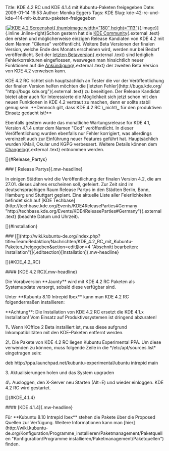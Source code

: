 Title: KDE 4.2 RC und KDE 4.1.4 mit Kubuntu-Paketen freigegeben
Date: 2009-01-14 16:53
Author: Monika Eggers
Tags: KDE
Slug: kde-42-rc-und-kde-414-mit-kubuntu-paketen-freigegeben

[[![KDE 4.2
Screenshot](http://wiki.kubuntu-de.org/images/thumb/KDE_4.2_RC.png/150px-KDE_4.2_RC.png){.thumbimage
width="180"
height="113"}](http://wiki.kubuntu-de.org/Bild:KDE_4.2_RC.png "KDE 4.2 Screenshot"){.image}]{.inline
.inline-right}Schon gestern hat die [KDE
Community](http://www.kde.org/ "http://www.kde.org"){.external .text}
den ersten und möglicherweise einzigen Release Kandiaten von KDE 4.2 mit
dem Namen "Cilense" veröffentlicht. Weitere Beta Versionen der finalen
Version, welche Ende des Monats erscheinen wird, werden nur bei Bedarf
veröffentlicht. Seit der [letzten
Betaversion](../../../../nachrichten/software/kde/kde-4-2-beta-2-mit-kubuntu-paketen-erschienen "http://www.kubuntu-de.org/nachrichten/software/kde/kde-4-2-beta-2-mit-kubuntu-paketen-erschienen"){.external
.text} sind lediglich Fehlerkorrekturen eingeflossen, weswegen man
hinsichtlich neuer Funktionen auf die
[Ankündigung](http://www.kde.org/announcements/announce-4.2-beta2.php "http://www.kde.org/announcements/announce-4.2-beta2.php"){.external
.text} der zweiten Beta Version von KDE 4.2 verweisen kann.

</p>
KDE 4.2 RC richtet sich hauptsächlich an Tester die vor der
Veröffentlichung der finalen Version helfen möchten die [letzten
Fehler](http://bugs.kde.org/ "http://bugs.kde.org"){.external .text} zu
beseitigen. Der Release Kandidat bietet aber auch für Interessierte die
Möglichkeit sich jetzt schon mit den neuen Funktionen in KDE 4.2
vertraut zu machen, denn er sollte stabil genug sein. **Dennoch gilt,
dass KDE 4.2 RC \_nicht\_ für den produktiven Einsatz gedacht ist!**

</p>
<!--break--><!--break-->

Ebenfalls gestern wurde das monatliche Wartungsrelease für KDE 4.1,
Version 4.1.4 unter dem Namen "Cod" veröffentlicht. In dieser
Veröffentlichung wurden ebenfalls nur Fehler korrigiert, was allerdings
vereinzelt auch zur Einführung neuer Features geführt hat. Hauptsächlich
wurden KMail, Okular und KGPG verbessert. Weitere Details können dem
[Changelog](http://www.kde.org/announcements/changelogs/changelog4_1_3to4_1_4.php "http://www.kde.org/announcements/changelogs/changelog4_1_3to4_1_4.php"){.external
.text} entnommen werden.

</p>
[]{#Release_Partys}

</p>
### [ Release Partys]{.mw-headline}

</p>
In einigen Städten wird die Veröffentlichung der finalen Version 4.2,
die am 27.01. dieses Jahres erscheinen soll, gefeiert. Zur Zeit sind im
deutschsprachigen Raum Release Partys in den Städten Berlin, Bonn,
Hamburg und Stuttgart geplant. Eine aktuelle Liste aller Feierlichkeiten
befindet sich auf [KDE
Techbase](http://techbase.kde.org/Events/KDE4ReleaseParties#Germany "http://techbase.kde.org/Events/KDE4ReleaseParties#Germany"){.external
.text} (beachte Datum und Uhrzeit).

</p>
[]{#Installation}

</p>
### [[](http://wiki.kubuntu-de.org/index.php?title=Team:Redaktion/Nachrichten/KDE_4.2_RC_mit_Kubuntu-Paketen_freigegeben&action=edit&section=4 "Abschnitt bearbeiten: Installation")]{.editsection}[Installation]{.mw-headline}

</p>
[]{#KDE_4.2_RC}

</p>
#### [KDE 4.2 RC]{.mw-headline}

</p>
Die Vorabversion **Jaunty** wird mit KDE 4.2 RC Paketen als Systemupdate
versorgt, sobald diese verfügbar sind.

</p>
Unter **Kubuntu 8.10 Intrepid Ibex** kann man KDE 4.2 RC folgendermaßen
installieren:

</p>
**Achtung**: Die Installation von KDE 4.2 RC ersetzt die KDE 4.1.x
Installation! Vom Einsatz auf Produktivssystemen ist dringend abzuraten!

</p>
1\. Wenn KOffice 2 Beta installiert ist, muss diese aufgrund
Inkompatibilitäten mit den KDE-Paketen entfernt werden.

</p>
2\. Die Pakete von KDE 4.2 RC liegen Kubuntu Experimental PPA. Um diese
verwenden zu können, muss folgende Zeile in die */etc/apt/sources.list*
eingetragen sein:

</p>
    deb http://ppa.launchpad.net/kubuntu-experimental/ubuntu intrepid main

3\. Aktualisierungen holen und das System upgraden

</p>
4\. Ausloggen, den X-Server neu Starten (Alt+E) und wieder einloggen. KDE
4.2 RC wird gestartet.

</p>
[]{#KDE_4.1.4}

</p>
#### [KDE 4.1.4]{.mw-headline}

</p>
Für **Kubuntu 8.10 Intrepid Ibex** stehen die Pakete über die Proposed
Quellen zur Verfügung. Weitere Informationen kann man
[hier](http://wiki.kubuntu-de.org/Konfiguration/Programme_installieren/Paketmanagement/Paketquellen "Konfiguration/Programme installieren/Paketmanagement/Paketquellen")
finden.

</p>

